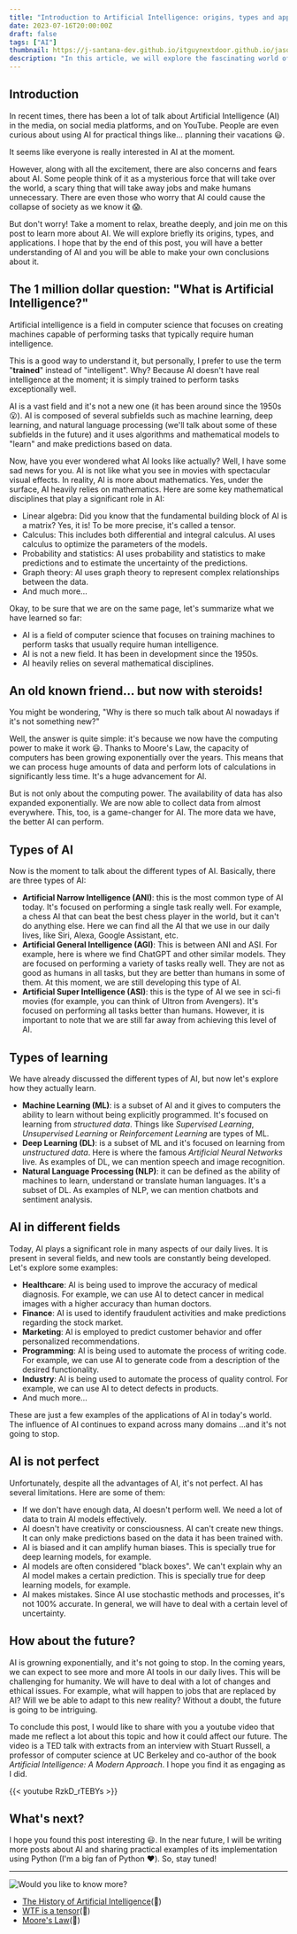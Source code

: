 ```yaml
---
title: "Introduction to Artificial Intelligence: origins, types and applications"
date: 2023-07-16T20:00:00Z
draft: false
tags: ["AI"]
thumbnail: https://j-santana-dev.github.io/itguynextdoor.github.io/jason-leung-HBGYvOKXu8A-unsplash.jpg
description: "In this article, we will explore the fascinating world of Artificial Intelligence (AI). We will learn about its origins, types, and applications."
---
```


## Introduction
In recent times, there has been a lot of talk about Artificial Intelligence (AI) in the media, on social media platforms, and on YouTube. People are even curious about using AI for practical things like... planning their vacations :smiley:.

It seems like everyone is really interested in AI at the moment.

However, along with all the excitement, there are also concerns and fears about AI. Some people think of it as a mysterious force that will take over the world, a scary thing that will take away jobs and make humans unnecessary. There are even those who worry that AI could cause the collapse of society as we know it :scream:.

But don't worry! Take a moment to relax, breathe deeply, and join me on this post to learn more about AI. We will explore briefly its origins, types, and applications. I hope that by the end of this post, you will have a better understanding of AI and you will be able to make your own conclusions about it.

## The 1 million dollar question: "What is Artificial Intelligence?"
Artificial intelligence is a field in computer science that focuses on creating machines capable of performing tasks that typically require human intelligence.

This is a good way to understand it, but personally, I prefer to use the term "**trained**" instead of "intelligent". Why? Because AI doesn't have real intelligence at the moment; it is simply trained to perform tasks exceptionally well.

AI is a vast field and it's not a new one (it has been around since the 1950s :open_mouth:). AI is composed of several subfields such as machine learning, deep learning, and natural language processing (we'll talk about some of these subfields in the future) and it uses algorithms and mathematical models to "learn" and make predictions based on data.

Now, have you ever wondered what AI looks like actually? Well, I have some sad news for you. AI is not like what you see in movies with spectacular visual effects. In reality, AI is more about mathematics. Yes, under the surface, AI heavily relies on mathematics. Here are some key mathematical disciplines that play a significant role in AI:

* Linear algebra: Did you know that the fundamental building block of AI is a matrix? Yes, it is! To be more precise, it's called a tensor.
* Calculus: This includes both differential and integral calculus. AI uses calculus to optimize the parameters of the models.
* Probability and statistics: AI uses probability and statistics to make predictions and to estimate the uncertainty of the predictions.
* Graph theory: AI uses graph theory to represent complex relationships between the data.
* And much more...

Okay, to be sure that we are on the same page, let's summarize what we have learned so far:
* AI is a field of computer science that focuses on training machines to perform tasks that usually require human intelligence.
* AI is not a new field. It has been in development since the 1950s.
* AI heavily relies on several mathematical disciplines.

## An old known friend... but now with steroids!
You might be wondering, "Why is there so much talk about AI nowadays if it's not something new?"

Well, the answer is quite simple: it's because we now have the computing power to make it work :smiley:. Thanks to Moore's Law, the capacity of computers has been growing exponentially over the years. This means that we can process huge amounts of data and perform lots of calculations in significantly less time. It's a huge advancement for AI.

But is not only about the computing power. The availability of data has also expanded exponentially. We are now able to collect data from almost everywhere. This, too, is a game-changer for AI. The more data we have, the better AI can perform.

## Types of AI
Now is the moment to talk about the different types of AI. Basically, there are three types of AI:

- **Artificial Narrow Intelligence (ANI)**: this is the most common type of AI today. It's focused on performing a single task really well. For example, a chess AI that can beat the best chess player in the world, but it can't do anything else. Here we can find all the AI that we use in our daily lives, like Siri, Alexa, Google Assistant, etc.
- **Artificial General Intelligence (AGI)**: This is between ANI and ASI. For example, here is where we find ChatGPT and other similar models. They are focused on performing a variety of tasks really well. They are not as good as humans in all tasks, but they are better than humans in some of them. At this moment, we are still developing this type of AI.
- **Artificial Super Intelligence (ASI)**: this is the type of AI we see in sci-fi movies (for example, you can think of Ultron from Avengers). It's focused on performing all tasks better than humans. However, it is important to note that we are still far away from achieving this level of AI.

## Types of learning
We have already discussed the different types of AI, but now let's explore how they actually learn.

- **Machine Learning (ML)**: is a subset of AI and it gives to computers the ability to learn without being explicitly programmed. It's focused on learning from *structured data*. Things like *Supervised Learning*, *Unsupervised Learning* or *Reinforcement Learning* are types of ML.
- **Deep Learning (DL)**: is a subset of ML and it's focused on learning from *unstructured data*. Here is where the famous *Artificial Neural Networks* live. As examples of DL, we can mention speech and image recognition.
- **Natural Language Processing (NLP)**: it can be defined as the ability of machines to learn, understand or translate human languages. It's a subset of DL. As examples of NLP, we can mention chatbots and sentiment analysis.

## AI in different fields
Today, AI plays a significant role in many aspects of our daily lives. It is present in several fields, and new tools are constantly being developed. Let's explore some examples:

* **Healthcare**: AI is being used to improve the accuracy of medical diagnosis. For example, we can use AI to detect cancer in medical images with a higher accuracy than human doctors.
* **Finance**: AI is used to identify fraudulent activities and make predictions regarding the stock market.
* **Marketing**: AI is employed to predict customer behavior and offer personalized recommendations.
* **Programming**: AI is being used to automate the process of writing code. For example, we can use AI to generate code from a description of the desired functionality.
* **Industry**: AI is being used to automate the process of quality control. For example, we can use AI to detect defects in products.
* And much more...

These are just a few examples of the applications of AI in today's world. The influence of AI continues to expand across many domains ...and it's not going to stop.

## AI is not perfect
Unfortunately, despite all the advantages of AI, it's not perfect. AI has several limitations. Here are some of them:

* If we don't have enough data, AI doesn't perform well. We need a lot of data to train AI models effectively.
* AI doesn't have creativity or consciousness. AI can't create new things. It can only make predictions based on the data it has been trained with.
* AI is biased and it can amplify human biases. This is specially true for deep learning models, for example.
* AI models are often considered "black boxes". We can't explain why an AI model makes a certain prediction. This is specially true for deep learning models, for example.
* AI makes mistakes. Since AI use stochastic methods and processes, it's not 100% accurate. In general, we will have to deal with a certain level of uncertainty.

## How about the future?
AI is growning exponentially, and it's not going to stop.  In the coming years, we can expect to see more and more AI tools in our daily lives. This will be challenging for humanity. We will have to deal with a lot of changes and ethical issues. For example,  what will happen to jobs that are replaced by AI? Will we be able to adapt to this new reality? Without a doubt, the future is going to be intriguing.

To conclude this post, I would like to share with you a youtube video that made me reflect a lot about this topic and how it could affect our future. The video is a TED talk with extracts from an interview with Stuart Russell, a professor of computer science at UC Berkeley and co-author of the book *Artificial Intelligence: A Modern Approach*. I hope you find it as engaging as I did.

{{< youtube RzkD_rTEBYs >}}

## What's next?
I hope you found this post interesting :smiley:. In the near future, I will be writing more posts about AI and sharing practical examples of its implementation using Python (I'm a big fan of Python :heart:). So, stay tuned!

---

![Would you like to know more?](/know-more.png)

* [The History of Artificial Intelligence](https://sitn.hms.harvard.edu/flash/2017/history-artificial-intelligence/)(:book:)
* [WTF is a tensor](https://www.kdnuggets.com/2018/05/wtf-tensor.html)(:book:)
* [Moore\'s Law](https://en.wikipedia.org/wiki/Moore%27s_law)(:book:)
